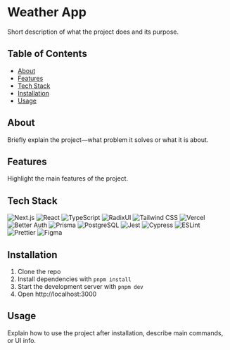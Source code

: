 # Weather App

Short description of what the project does and its purpose.

## Table of Contents

- [About](#about)
- [Features](#features)
- [Tech Stack](#tech-stack)
- [Installation](#installation)
- [Usage](#usage)

## About

Briefly explain the project—what problem it solves or what it is about.

## Features

Highlight the main features of the project.

## Tech Stack

![Next.js](https://img.shields.io/badge/-Next.js-201f22?&logo=Next.js)
![React](https://img.shields.io/badge/-React-201f22?&logo=React)
![TypeScript](https://img.shields.io/badge/-TypeScript-201f22?&logo=TypeScript)
![RadixUI](https://img.shields.io/badge/-RadixUI-201f22?&logo=RadixUI)
![Tailwind CSS](https://img.shields.io/badge/-Tailwind%20CSS-201f22?&logo=Tailwind%20CSS)
![Vercel](https://img.shields.io/badge/-Vercel-201f22?&logo=Vercel)
![Better Auth](https://img.shields.io/badge/-BetterAuth-201f22?&logo=BetterAuth)
![Prisma](https://img.shields.io/badge/-Prisma-201f22?&logo=Prisma)
![PostgreSQL](https://img.shields.io/badge/-PostgreSQL-201f22?&logo=PostgreSQL)
![Jest](https://img.shields.io/badge/-Jest-201f22?&logo=Jest)
![Cypress](https://img.shields.io/badge/-Cypress-201f22?&logo=Cypress)
![ESLint](https://img.shields.io/badge/-ESLint-201f22?&logo=ESLint)
![Prettier](https://img.shields.io/badge/-Prettier-201f22?&logo=Prettier)
![Figma](https://img.shields.io/badge/-Figma-201f22?&logo=Figma)

## Installation

1. Clone the repo
2. Install dependencies with `pnpm install`
3. Start the development server with `pnpm dev`
4. Open http://localhost:3000

## Usage

Explain how to use the project after installation, describe main commands, or UI info.
